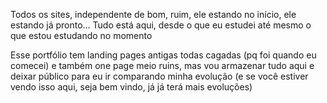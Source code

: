 Todos os sites, independente de bom, ruim, ele estando no início, ele estando já pronto... Tudo está aqui, desde o que eu estudei até mesmo o que estou estudando no momento

Esse portfólio tem landing pages antigas todas cagadas (pq foi quando eu comecei) e também one page meio ruins, mas vou armazenar tudo aqui e deixar público para eu ir comparando minha evolução (e se você estiver vendo isso aqui, seja bem vindo, já já terá mais evoluções)